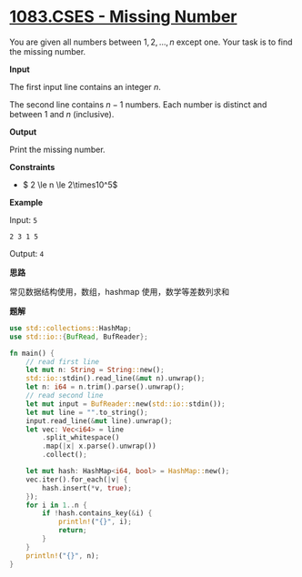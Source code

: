 # [1083.CSES - Missing Number](https://cses.fi/problemset/task/1083/)

You are given all numbers between $1,2,…,n$ except one. Your task is to find the missing number.

**Input**

The first input line contains an integer $n$.

The second line contains $n−1$ numbers. Each number is distinct and between $1$ and $n$ (inclusive).

**Output**

Print the missing number.

**Constraints**

- $ 2 \le n \le 2\times10^5$

**Example**

Input:
`5`

`2 3 1 5`

Output:
`4`

**思路**

常见数据结构使用，数组，hashmap 使用，数学等差数列求和

**题解**

```rust
use std::collections::HashMap;
use std::io::{BufRead, BufReader};

fn main() {
    // read first line
    let mut n: String = String::new();
    std::io::stdin().read_line(&mut n).unwrap();
    let n: i64 = n.trim().parse().unwrap();
    // read second line
    let mut input = BufReader::new(std::io::stdin());
    let mut line = "".to_string();
    input.read_line(&mut line).unwrap();
    let vec: Vec<i64> = line
        .split_whitespace()
        .map(|x| x.parse().unwrap())
        .collect();

    let mut hash: HashMap<i64, bool> = HashMap::new();
    vec.iter().for_each(|v| {
        hash.insert(*v, true);
    });
    for i in 1..n {
        if !hash.contains_key(&i) {
            println!("{}", i);
            return;
        }
    }
    println!("{}", n);
}
```

